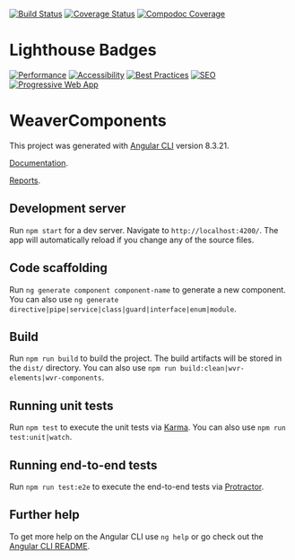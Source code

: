 [![Build Status](https://travis-ci.org/TAMULib/weaver-components.svg?branch=master)](https://travis-ci.org/TAMULib/weaver-components) 
[![Coverage Status](https://coveralls.io/repos/github/TAMULib/weaver-components/badge.svg?branch=master)](https://coveralls.io/github/TAMULib/weaver-components?branch=master) [![Compodoc Coverage](https://tamulib.github.io/weaver-components/docs/development/images/coverage-badge-documentation.svg)](https://tamulib.github.io/weaver-components/docs/development/coverage.html)

# Lighthouse Badges

[![Performance](https://tamulib.github.io/weaver-components/weaver-components/reports/audit/assets/performance.svg)](https://tamulib.github.io/weaver-components/weaver-components/reports/audit/#performance)
[![Accessibility](https://tamulib.github.io/weaver-components/weaver-components/reports/audit/assets/accessibility.svg)](https://tamulib.github.io/weaver-components/weaver-components/reports/audit/#accessibility)
[![Best Practices](https://tamulib.github.io/weaver-components/weaver-components/reports/audit/assets/best-practices.svg)](https://tamulib.github.io/weaver-components/weaver-components/reports/audit/#best-practices)
[![SEO](https://tamulib.github.io/weaver-components/weaver-components/reports/audit/assets/seo.svg)](https://tamulib.github.io/weaver-components/weaver-components/reports/audit/#seo)
[![Progressive Web App](https://tamulib.github.io/weaver-components/weaver-components/reports/audit/assets/pwa.svg)](https://tamulib.github.io/weaver-components/weaver-components/reports/audit/#pwa)

# WeaverComponents

This project was generated with [Angular CLI](https://github.com/angular/angular-cli) version 8.3.21.

[Documentation](https://tamulib.github.io/weaver-components/weaver-components/docs).

[Reports](https://tamulib.github.io/weaver-components/weaver-components/reports).

## Development server

Run `npm start` for a dev server. Navigate to `http://localhost:4200/`. The app will automatically reload if you change any of the source files.

## Code scaffolding

Run `ng generate component component-name` to generate a new component. You can also use `ng generate directive|pipe|service|class|guard|interface|enum|module`.

## Build

Run `npm run build` to build the project. The build artifacts will be stored in the `dist/` directory.
You can also use `npm run build:clean|wvr-elements|wvr-components`.

## Running unit tests

Run `npm test` to execute the unit tests via [Karma](https://karma-runner.github.io).
You can also use `npm run test:unit|watch`.

## Running end-to-end tests

Run `npm run test:e2e` to execute the end-to-end tests via [Protractor](http://www.protractortest.org/).

## Further help

To get more help on the Angular CLI use `ng help` or go check out the [Angular CLI README](https://github.com/angular/angular-cli/blob/master/README.md).
